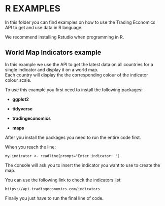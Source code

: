 # R EXAMPLES

In this folder you can find examples on how to use the Trading Economics API to get and use data in R language. 

We recommend installing Rstudio when programming in R.

## World Map Indicators example

In this example we use the API to get the latest data on all countries for a single indicator and display it on a world map.  
Each country will display the the corresponding colour of the indicator colour scale.

To use this example you first need to install the following packages:

  * **ggplot2**
  
  * **tidyverse**

  * **tradingeconomics**

  * **maps**

After you install the packages you need to run the entire code first.

When you reach the line:
  
    my.indicator <- readline(prompt="Enter indicator: ")

The console will ask you to insert the indicator you want to use to create the map.

You can use the following link to check the indicators list:
    
    https://api.tradingeconomics.com/indicators

Finally you just have to run the final line of code.
